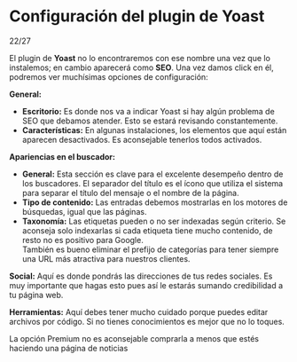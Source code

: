 # Configuración del plugin de Yoast

22/27


El plugin de **Yoast** no lo encontraremos con ese nombre una vez que lo instalemos; en cambio aparecerá como **SEO**. Una vez damos click en él, podremos ver muchísimas opciones de configuración:

**General:**

- **Escritorio:** Es donde nos va a indicar Yoast si hay algún problema de SEO que debamos atender. Esto se estará revisando constantemente.
- **Características:** En algunas instalaciones, los elementos que aquí están aparecen desactivados. Es aconsejable tenerlos todos activados.

**Apariencias en el buscador:**

- **General:** Esta sección es clave para el excelente desempeño dentro de los buscadores. El separador del título es el ícono que utiliza el sistema para separar el título del mensaje o el nombre de la página.
- **Tipo de contenido:** Las entradas debemos mostrarlas en los motores de búsquedas, igual que las páginas.
- **Taxonomía:** Las etiquetas pueden o no ser indexadas según criterio. Se aconseja solo indexarlas si cada etiqueta tiene mucho contenido, de resto no es positivo para Google.  
    También es bueno eliminar el prefijo de categorías para tener siempre una URL más atractiva para nuestros clientes.

**Social:** Aquí es donde pondrás las direcciones de tus redes sociales. Es muy importante que hagas esto pues así le estarás sumando credibilidad a tu página web.

**Herramientas:** Aquí debes tener mucho cuidado porque puedes editar archivos por código. Si no tienes conocimientos es mejor que no lo toques.

La opción Premium no es aconsejable comprarla a menos que estés haciendo una página de noticias
